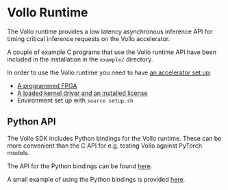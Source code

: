 # Vollo Runtime

The Vollo runtime provides a low latency asynchronous inference API for timing
critical inference requests on the Vollo accelerator.

A couple of example C programs that use the Vollo runtime API have been included in the
installation in the `example/` directory.

In order to use the Vollo runtime you need to have [an accelerator set up](./accelerator-setup.md):
- [A programmed FPGA](./programming-the-fpga.md)
- [A loaded kernel driver and an installed license](./installing-a-license.md)
- Environment set up with `source setup.sh`

## Python API

The Vollo SDK includes Python bindings for the Vollo runtime. These can be more
convenient than the C API for e.g. testing Vollo against PyTorch models.
<!-- markdown-link-check-disable -->
The API for the Python bindings can be found [here](./api-reference/vollo_rt.html).
<!-- markdown-link-check-enable -->
A small example of using the Python bindings is provided [here](./vollo-rt-python-example.md).

